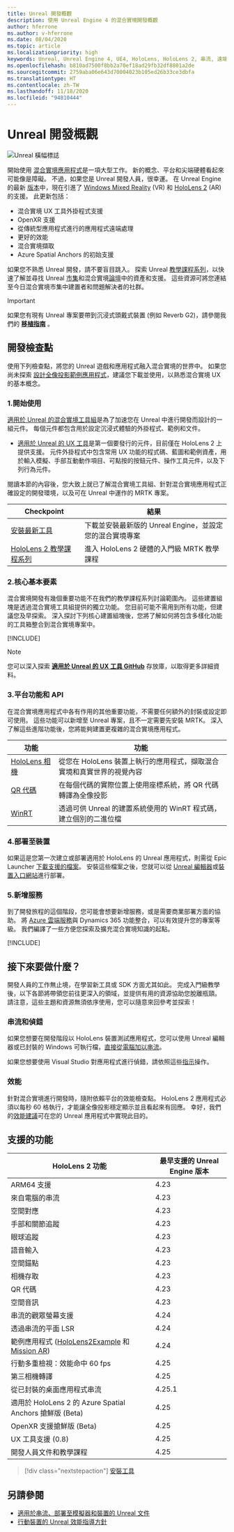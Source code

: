 ```yaml
---
title: Unreal 開發概觀
description: 使用 Unreal Engine 4 的混合實境開發概觀
author: hferrone
ms.author: v-hferrone
ms.date: 08/04/2020
ms.topic: article
ms.localizationpriority: high
keywords: Unreal, Unreal Engine 4, UE4, HoloLens, HoloLens 2, 串流, 遠端, 混合實境, 開發, 開始使用, 功能, 新專案, 模擬器, 文件, 指南, 功能, 全像投影, 遊戲開發, 混合實境頭戴式裝置, windows 混合實境頭戴式裝置, 虛擬實境頭戴式裝置
ms.openlocfilehash: b810ad7500f8bb2a70ef18ad29fb32df8801a2de
ms.sourcegitcommit: 2759aba06e643d70004023b105ed26b33ce3dbfa
ms.translationtype: HT
ms.contentlocale: zh-TW
ms.lasthandoff: 11/18/2020
ms.locfileid: "94810444"
---
```

# <a name="unreal-development-overview"></a>Unreal 開發概觀

![Unreal 橫幅標誌](../images/unreal_logo_banner.png)

開始使用 <a href="https://docs.microsoft.com/windows/mixed-reality" target="_blank" title="Mixed Reality Docs"> 混合實境應用程式</a>是一項大型工作。 新的概念、平台和尖端硬體看起來可能像是障礙。 不過，如果您是 Unreal 開發人員，很幸運。 在 Unreal Engine 的最新 <a href="https://docs.unrealengine.com/Support/Builds/ReleaseNotes/4_25/index.html" target="_blank" title="Unreal Engine 4.25 版本資訊">版本</a>中，現在引進了 <a href="https://www.microsoft.com/windows/windows-mixed-reality" target="_blank" title="Windows Mixed Reality Docs">Windows Mixed Reality</a> (VR) 和 <a href="https://www.microsoft.com/hololens/hardware" target="_blank" title="HoloLens 2 Docs">HoloLens 2</a> (AR) 的支援。 此更新包括：
* 混合實境 UX 工具外掛程式支援
* OpenXR 支援
* 從傳統型應用程式進行的應用程式遠端處理
* 更好的效能
* 混合實境擷取
* Azure Spatial Anchors 的初始支援

如果您不熟悉 Unreal 開發，請不要盲目跳入。 探索 Unreal <a href="https://docs.unrealengine.com/GettingStarted/index.html" target="_blank">教學課程系列</a>，以快速了解並尋找 Unreal <a href="https://www.unrealengine.com/marketplace/store" target="_blank">市集</a>和混合實境<a href="https://forums.unrealengine.com/development-discussion/vr-ar-development" target="_blank">論壇</a>中的資產和支援。 這些資源可將您連結至今日混合實境市集中建置者和問題解決者的社群。

> [!IMPORTANT]
> 如果您有現有 Unreal 專案要帶到沉浸式頭戴式裝置 (例如 Reverb G2)，請參閱我們的 **[移植指南](unreal-reverb-g2-controllers.md)** 。

## <a name="development-checkpoints"></a>開發檢查點

使用下列檢查點，將您的 Unreal 遊戲和應用程式融入混合實境的世界中。 如果您尚未探索 [設計全像投影範例應用程式](https://www.microsoft.com/p/designing-holograms/9nxwnjklrzwd)，建議您下載並使用，以熟悉混合實境 UX 的基本概念。

### <a name="1-getting-started"></a>1.開始使用

[適用於 Unreal 的混合實境工具組](https://github.com/microsoft/MixedRealityToolkit-Unreal)是為了加速您在 Unreal 中進行開發而設計的一組元件。 每個元件都包含用於設定沉浸式體驗的外掛程式、範例和文件。

* [適用於 Unreal 的 UX 工具](https://github.com/microsoft/MixedReality-UXTools-Unreal)是第一個要發行的元件，目前僅在 HoloLens 2 上提供支援。 元件外掛程式中包含常用 UX 功能的程式碼、藍圖和範例資產，用於輸入模擬、手部互動動作項目、可點按的按鈕元件、操作工具元件，以及下列行為元件。

閱讀本節的內容後，您大致上就已了解混合實境工具組、針對混合實境應用程式正確設定的開發環境，以及可在 Unreal 中運作的 MRTK 專案。

|  Checkpoint  |  結果  |
| --- | --- |
| [安裝最新工具](../install-the-tools.md) | 下載並安裝最新版的 Unreal Engine，並設定您的混合實境專案 |
| [HoloLens 2 教學課程系列](tutorials/unreal-uxt-ch1.md) | 進入 HoloLens 2 硬體的入門級 MRTK 教學課程 |

### <a name="2-core-building-blocks"></a>2.核心基本要素

混合實境開發有幾個重要功能不在我們的教學課程系列討論範圍內。 這些建置組塊是透過混合實境工具組提供的獨立功能。 您目前可能不需用到所有功能，但建議您及早探索。 深入探討下列核心建置組塊後，您將了解如何將包含多樣化功能的工具箱整合到混合實境專案中。

[!INCLUDE[](../includes/unreal-building-blocks.md)]

> [!NOTE]
> 您可以深入探索 **[適用於 Unreal 的 UX 工具 GitHub](https://github.com/microsoft/MixedReality-UXTools-Unreal)** 存放庫，以取得更多詳細資料。

### <a name="3-platform-capabilities-and-apis"></a>3.平台功能和 API

在混合實境應用程式中各有作用的其他重要功能，不需要任何額外的封裝或設定即可使用。 這些功能可以新增至 Unreal 專案，且不一定需要先安裝 MRTK。 深入了解這些進階功能後，您將能夠建置更複雜的混合實境應用程式。

|  功能  |  功能  |
| --- | --- |
| [HoloLens 相機](unreal-hololens-camera.md) | 從您在 HoloLens 裝置上執行的應用程式，擷取混合實境和真實世界的視覺內容 |
| [QR 代碼](unreal-qr-codes.md) | 在每個代碼的實際位置上使用座標系統，將 QR 代碼轉譯為全像投影 |
| [WinRT](unreal-winrt.md) | 透過可供 Unreal 的建置系統使用的 WinRT 程式碼，建立個別的二進位檔 |

### <a name="4-deploying-to-a-device"></a>4.部署至裝置

如果這是您第一次建立或部署適用於 HoloLens 的 Unreal 應用程式，則需從 Epic Launcher [下載支援的檔案](tutorials/unreal-uxt-ch6.md#packaging-and-deploying-the-app-via-device-portal)。 安裝這些檔案之後，您就可以從 [Unreal 編輯器](unreal-deploying.md)或[裝置入口網站](tutorials/unreal-uxt-ch6.md#packaging-and-deploying-the-app-via-device-portal)進行部署。

### <a name="5-adding-services"></a>5.新增服務

到了開發旅程的這個階段，您可能會想要新增服務，或是需要商業部署方面的協助。 將 [Azure 雲端服務](../mixed-reality-cloud-services.md)與 Dynamics 365 功能整合，可以有效提升您的專案等級。 我們編譯了一些方便您探索及擴充混合實境知識的起點。

[!INCLUDE[](../includes/unreal-cloud-services-d365.md)]

## <a name="whats-next"></a>接下來要做什麼？

開發人員的工作無止境，在學習新工具或 SDK 方面尤其如此。 完成入門級教學後，以下各節將帶領您前往更深入的領域，並提供有用的資源協助您脫離瓶頸。 請注意，這些主題和資源無須依序使用，您可以隨意來回參考並探索！

### <a name="streaming--debugging"></a>串流和偵錯

如果您想要在開發階段以 HoloLens 裝置測試應用程式，您可以使用 Unreal 編輯器或已封裝的 Windows 可執行檔，[直接從電腦加以串流](unreal-streaming.md)。

如果您想要使用 Visual Studio 對應用程式進行偵錯，請依照這些[指示](https://docs.microsoft.com/visualstudio/debugger/debug-installed-app-package#remote)操作。

### <a name="performance"></a>效能

針對混合實境進行開發時，隨附依賴平台的效能檢查點。 HoloLens 2 應用程式必須以每秒 60 格執行，才能讓全像投影穩定顯示並且看起來有回應。 幸好，我們的[效能建議](performance-recommendations-for-unreal.md)可在您的 Unreal 應用程式中實現此目的。

## <a name="supported-features"></a>支援的功能

| HoloLens 2 功能 | 最早支援的 Unreal Engine 版本 |
| ----------- | ----------- |
| ARM64 支援 | 4.23 |
| 來自電腦的串流 | 4.23 |
| 空間對應 | 4.23 |
| 手部和關節追蹤 | 4.23 |
| 眼球追蹤 | 4.23 |
| 語音輸入 | 4.23 |
| 空間錨點 | 4.23 |
| 相機存取 | 4.23 |
| QR 代碼 | 4.23 |
| 空間音訊 | 4.23 |
| 串流的觀眾螢幕支援 | 4.24 |
| 透過串流的平面 LSR | 4.24 |
| 範例應用程式 ([HoloLens2Example](https://github.com/microsoft/MixedReality-Unreal-Samples) 和 [Mission AR](https://docs.unrealengine.com/Resources/Showcases/MissionAR/index.html)) | 4.24 |
| 行動多重檢視：效能命中 60 fps | 4.25 |
| 第三相機轉譯 | 4.25 |
| 從已封裝的桌面應用程式串流 | 4.25.1 |
| 適用於 HoloLens 2 的 Azure Spatial Anchors 搶鮮版 (Beta) | 4.25 |
| OpenXR 支援搶鮮版 (Beta) | 4.25 |
| UX 工具支援 (0.8) | 4.25 |
| 開發人員文件和教學課程 | 4.25 |

> [!div class="nextstepaction"]
> [安裝工具](../install-the-tools.md)

## <a name="see-also"></a>另請參閱
* <a href="https://docs.unrealengine.com/Platforms/AR/HoloLens2/index.html" target="_blank">適用於串流、部署至模擬器和裝置的 Unreal 文件</a>
* <a href="https://docs.unrealengine.com/Platforms/Mobile/Performance/index.html" target="_blank">行動裝置的 Unreal 效能指導方針</a>
